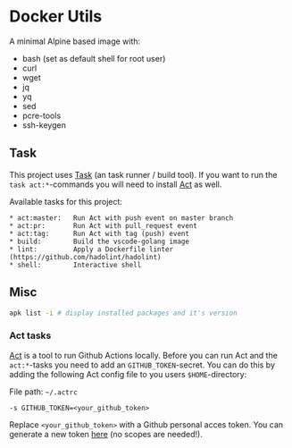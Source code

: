 # Docker Utils

A minimal Alpine based image with:

- bash (set as default shell for root user)
- curl
- wget
- jq
- yq
- sed
- pcre-tools
- ssh-keygen

## Task

This project uses [Task](https://taskfile.dev) (an task runner / build tool). If you want to run the
`task act:*`-commands you will need to install [Act](https://github.com/nektos/act) as well.

Available tasks for this project:

```
* act:master:   Run Act with push event on master branch
* act:pr:       Run Act with pull_request event
* act:tag:      Run Act with tag (push) event
* build:        Build the vscode-golang image
* lint:         Apply a Dockerfile linter (https://github.com/hadolint/hadolint)
* shell:        Interactive shell
```

## Misc

```bash
apk list -i # display installed packages and it's version
```

### Act tasks

[Act](https://github.com/nektos/act) is a tool to run Github Actions locally. Before you can run Act and the
`act:*`-tasks you need to add an `GITHUB_TOKEN`-secret. You can do this by adding the following
Act config file to you users `$HOME`-directory:

File path: `~/.actrc`
```
-s GITHUB_TOKEN=<your_github_token>
```

Replace `<your_github_token>` with a Github personal acces token. You can generate a new token
[here](https://github.com/settings/tokens/new?description=Act) (no scopes
are needed!).
